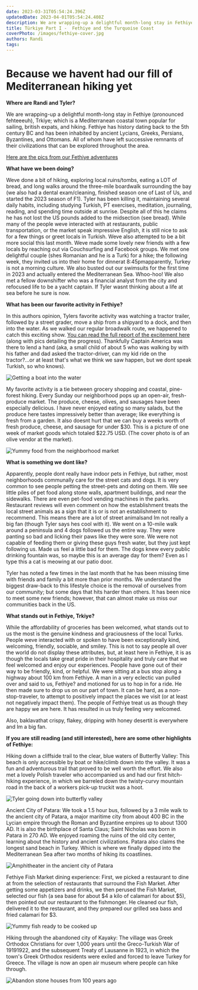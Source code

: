 ```yaml
---
date: 2023-03-31T05:54:24.396Z 
updatedDate: 2023-04-01T05:54:24.408Z
description: We are wrapping-up a delightful month-long stay in Fethiye (pronounced feh·tee·euh), Türkiye; which is a Mediterranean coastal town popular for sailing, british expats, and hiking. Fethiye has history dating back to the 5th century BC and has been inhabited by ancient Lycians, Greeks, Persians, Byzantines, and Ottomans. All of whom have left successive remnants of their civilizations that can be explored throughout the area.
title: Türkiye Part I -  Fethiye and the Turquoise Coast
coverPhoto: /images/fethiye-cover.jpg
authors: Randi
tags: 
---
```

# Because we havent had our fill of Mediterranean hiking yet

**Where are Randi and Tyler?**

We are wrapping-up a delightful month-long stay in Fethiye (pronounced fehteeeuh), Trkiye; which is a Mediterranean coastal town popular for sailing, british expats, and hiking. Fethiye has history dating back to the 5th century BC and has been inhabited by ancient Lycians, Greeks, Persians, Byzantines, and Ottomans. All of whom have left successive remnants of their civilizations that can be explored throughout the area.

[Here are the pics from our Fethiye adventures](https://photos.app.goo.gl/jcpebX68emgAcdf1A)

**What have we been doing?**

Weve done a bit of hiking, exploring local ruins/tombs, eating a LOT of bread, and long walks around the three-mile boardwalk surrounding the bay (we also had a dental exam/cleaning, finished season one of Last of Us, and started the 2023 season of F1). Tyler has been killing it, maintaining several daily habits, including studying Turkish, PT exercises, meditation, journaling, reading, and spending time outside at sunrise. Despite all of this he claims he has not lost the US pounds added to the midsection (see bread). While many of the people weve interacted with at restaurants, public transportation, or the market speak impressive English, it is still nice to ask for a few things or greet locals in Turkish. Weve also attempted to be a bit more social this last month. Weve made some lovely new friends with a few locals by reaching out via Couchsurfing and Facebook groups. We met one delightful couple (shes Romanian and he is a Turk) for a hike; the following week, they invited us into their home for dinnerat 8:45pmapparently, Turkey is not a morning culture. We also busted out our swimsuits for the first time in 2023 and actually entered the Mediterranean Sea. Whoo-hoo! We also met a fellow downshifter who was a financial analyst from the city and refocused life to be a yacht captain. If Tyler wasnt thinking about a life at sea before he sure is now.

**What has been our favorite activity in Fethiye?**

In this authors opinion, Tylers favorite activity was watching a tractor trailer, followed by a street grader, move a ship from a shipyard to a dock, and then into the water. As we walked our regular broadwalk route, we happened to catch this exciting show. [You can read the full report of the excitement here](https://travelsaveandbemerry.com/blog/2023-03-30-how-to-launch-a-boat-in-fethiye) (along with pics detailing the progress). Thankfully Captain America was there to lend a hand (aka, a small child of about 5 who was walking by with his father and dad asked the tractor-driver, can my kid ride on the tractor?...or at least that's what we think we saw happen, but we dont speak Turkish, so who knows).

![Getting a boat into the water](/images/fethiye-boat-launch-2.png "Getting a boat into the water")

My favorite activity is a tie between grocery shopping and coastal, pine-forest hiking. Every Sunday our neighborhood pops up an open-air, fresh-produce market. The produce, cheese, olives, and sausages have been especially delicious. I have never enjoyed eating so many salads, but the produce here tastes impressively better than average; like everything is fresh from a garden. It also doesnt hurt that we can buy a weeks worth of fresh produce, cheese, and sausage for under $30. This is a picture of one week of market goods which totaled $22.75 USD. (The cover photo is of an olive vendor at the market).

![Yummy food from the neighborhood market](/images/turkiye-food.jpg "Yummy food from the neighborhood market")

**What is something we dont like?**

Apparently, people dont really have indoor pets in Fethiye, but rather, most neighborhoods communally care for the street cats and dogs. It is very common to see people petting the street-pets and doting on them. We see little piles of pet food along stone walls, apartment buildings, and near the sidewalks. There are even pet-food vending machines in the parks. Restaurant reviews will even comment on how the establishment treats the local street animals as a sign that it is or is not an establishment to recommend. This means there are a lot of street animalsand Im not really a big fan (though Tyler says hes cool with it). We went on a 10-mile walk around a peninsula and 4 dogs followed us the entire way. They were panting so bad and licking their paws like they were sore. We were not capable of feeding them or giving these guys fresh water, but they just kept following us. Made us feel a little bad for them. The dogs knew every public drinking fountain was, so maybe this is an average day for them? Even as I type this a cat is meowing at our patio door.

Tyler has noted a few times in the last month that he has been missing time with friends and family a bit more than prior months. We understand the biggest draw-back to this lifestyle choice is the removal of ourselves from our community; but some days that hits harder than others. It has been nice to meet some new friends; however, that can almost make us miss our communities back in the US.

**What stands out in Fethiye, Trkiye?**

While the affordability of groceries has been welcomed, what stands out to us the most is the genuine kindness and graciousness of the local Turks. People weve interacted with or spoken to have been exceptionally kind, welcoming, friendly, sociable, and smiley. This is not to say people all over the world do not display these attributes, but, at least here in Fethiye, it is as though the locals take great pride in their hospitality and truly care that we feel welcomed and enjoy our experiences. People have gone out of their way to be friendly, kind, or helpful. We were sitting at a bus stop along a highway about 100 km from Fethiye. A man in a very eclectic van pulled over and said to us, Fethiye? and motioned for us to hop in for a ride. He then made sure to drop us on our part of town. It can be hard, as a non-stop-traveler, to attempt to positively impact the places we visit (or at least not negatively impact them). The people of Fethiye treat us as though they are happy we are here. It has resulted in us truly feeling very welcomed.

Also, baklavathat crispy, flakey, dripping with honey desertit is everywhere and Im a big fan.

**If you are still reading (and still interested), here are some other highlights of Fethiye:**

Hiking down a cliffside trail to the clear, blue waters of Butterfly Valley: This beach is only accessible by boat or hike/climb down into the valley. It was a fun and adventurous trail that proved to be well worth the effort. We also met a lovely Polish traveler who accompanied us and had our first hitch-hiking experience, in which we barreled down the twisty-curvy mountain road in the back of a workers pick-up truckit was a hoot.

![Tyler going down into butterfly valley](/images/turkiye-butterfly-valley-1.jpg "Tyler going down into butterfly valley")

Ancient City of Patara: We took a 1.5 hour bus, followed by a 3 mile walk to the ancient city of Patara, a major maritime city from about 400 BC in the Lycian empire through the Roman and Byzantine empires up to about 1300 AD. It is also the birthplace of Santa Claus; Saint Nicholas was born in Patara in 270 AD. We enjoyed roaming the ruins of the old city center, learning about the history and ancient civilizations. Patara also claims the longest sand beach in Turkey. Which is where we finally dipped into the Mediterranean Sea after two months of hiking its coastlines.

![Amphitheater in the ancient city of Patara](/images/turkiye-patara.jpg "Amphitheater in the ancient city of Patara")

Fethiye Fish Market dining experience: First, we picked a restaurant to dine at from the selection of restaurants that surround the Fish Market. After getting some appetizers and drinks, we then perused the Fish Market, selected our fish (a sea base for about $4 a kilo of calamari for about $5), then pointed out our restaurant to the fishmonger. He cleaned our fish, delivered it to the restaurant, and they prepared our grilled sea bass and fried calamari for $3.

![Yummy fish ready to be cooked up](/images/turkiye-fish-market.jpg "Yummy fish ready to be cooked up")

Hiking through the abandoned city of Kayaky: The village was Greek Orthodox Christians for over 1,000 years until the Greco-Turkish War of 19191922, and the subsequent Treaty of Lausanne in 1923, in which the town's Greek Orthodox residents were exiled and forced to leave Turkey for Greece. The village is now an open air museum where people can hike through.

![Abandon stone houses from 100 years ago](/images/turkiye-kayakoy.jpg "Abandon stone houses from 100 years ago")